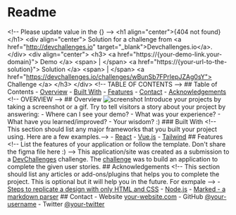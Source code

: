 # Readme
&lt;!-- Please update value in the {}  -->  &lt;h1 align="center">{404 not found}&lt;/h1>  &lt;div align="center">    Solution for a challenge from  &lt;a href="http://devchallenges.io" target="_blank">Devchallenges.io&lt;/a>. &lt;/div>  &lt;div align="center">   &lt;h3>     &lt;a href="https://{your-demo-link.your-domain}">       Demo     &lt;/a>     &lt;span> | &lt;/span>     &lt;a href="https://{your-url-to-the-solution}">       Solution     &lt;/a>     &lt;span> | &lt;/span>     &lt;a href="https://devchallenges.io/challenges/wBunSb7FPrIepJZAg0sY">       Challenge     &lt;/a>   &lt;/h3> &lt;/div>  &lt;!-- TABLE OF CONTENTS -->  ## Table of Contents  - [Overview](#overview)   - [Built With](#built-with) - [Features](#features) - [Contact](#contact) - [Acknowledgements](#acknowledgements)  &lt;!-- OVERVIEW -->  ## Overview  ![screenshot](https://user-images.githubusercontent.com/16707738/92399059-5716eb00-f132-11ea-8b14-bcacdc8ec97b.png)  Introduce your projects by taking a screenshot or a gif. Try to tell visitors a story about your project by answering:  - Where can I see your demo? - What was your experience? - What have you learned/improved? - Your wisdom? :)  ### Built With  &lt;!-- This section should list any major frameworks that you built your project using. Here are a few examples.-->  - [React](https://reactjs.org/) - [Vue.js](https://vuejs.org/) - [Tailwind](https://tailwindcss.com/)  ## Features  &lt;!-- List the features of your application or follow the template. Don't share the figma file here :) -->  This application/site was created as a submission to a [DevChallenges](https://devchallenges.io/challenges) challenge. The [challenge](https://devchallenges.io/challenges/wBunSb7FPrIepJZAg0sY) was to build an application to complete the given user stories.   ## Acknowledgements  &lt;!-- This section should list any articles or add-ons/plugins that helps you to complete the project. This is optional but it will help you in the future. For exmpale -->  - [Steps to replicate a design with only HTML and CSS](https://devchallenges-blogs.web.app/how-to-replicate-design/) - [Node.js](https://nodejs.org/) - [Marked - a markdown parser](https://github.com/chjj/marked)  ## Contact  - Website [your-website.com](https://{your-web-site-link}) - GitHub [@your-username](https://{github.com/your-usermame}) - Twitter [@your-twitter](https://{twitter.com/your-username})
